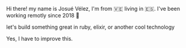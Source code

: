 Hi there! my name is Josué Vélez, I'm from 🇻🇪 living in 🇪🇸. I've been working remotly since 2018 🥰

let's build something great in ruby, elixir, or another cool technology

Yes, I have to improve this.
